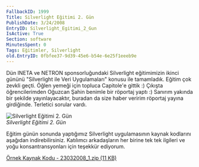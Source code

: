 ```yaml
---
FallbackID: 1999
Title: Silverlight Eğitimi 2. Gün
PublishDate: 3/24/2008
EntryID: Silverlight_Egitimi_2_Gun
IsActive: True
Section: software
MinutesSpent: 0
Tags: Eğitimler, Silverlight
old.EntryID: 0fbfee37-9d39-45e6-b54e-6e25f1eeeb9e
---
```

Dün INETA ve NETRON sponsorluğundaki Silverlight eğitimimizin ikinci
gününü "Silverlight ile Veri Uygulamaları" konusu ile tamamladık. Eğitim
çok zevkli geçti. Öğlen yemeği için topluca Capitole'e gittik :) Çıkışta
öğrencilerimden Oğuzcan Şahin benimle bir röportaj yaptı :) Sanırım
yakında bir şekilde yayınlayacaktır, buradan da size haber veririm
röportaj yayına girdiğinde. Terletici sorular vardı.

![Silverlight Eğitimi 2.
Gün](http://cdn.daron.yondem.com/assets/1999/23032008_2.jpg)\
*Silverlight Eğitimi 2. Gün*

Eğitim günün sonunda yaptığımız Silverlight uygulamasının kaynak
kodlarını aşağıdan indirebilirsiniz. Katılımcı arkadaşların her birine
tek tek ilgileri ve yoğu konsantransyonları için teşekkür ediyorum.

[Örnek Kaynak Kodu - 23032008\_1.zip (11
KB)](http://cdn.daron.yondem.com/assets/1999/23032008_1.zip)


